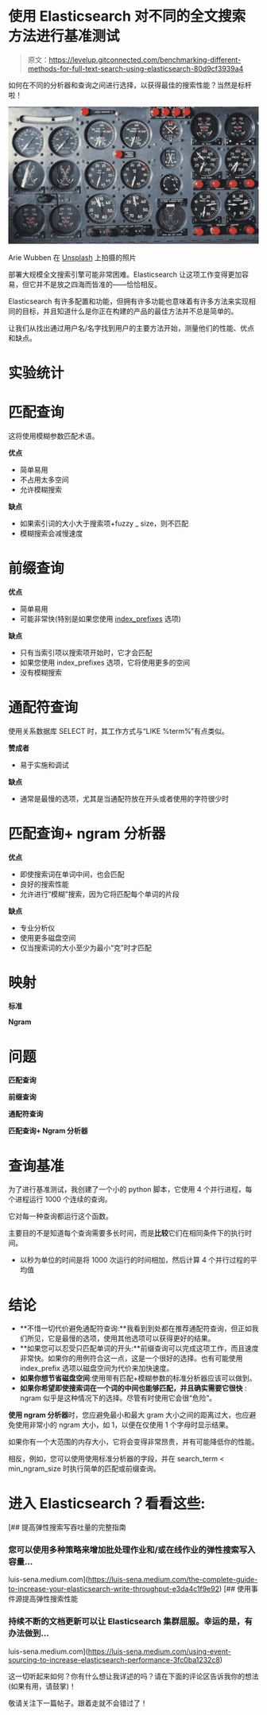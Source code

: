 # 使用 Elasticsearch 对不同的全文搜索方法进行基准测试

> 原文：<https://levelup.gitconnected.com/benchmarking-different-methods-for-full-text-search-using-elasticsearch-80d9cf3939a4>

如何在不同的分析器和查询之间进行选择，以获得最佳的搜索性能？当然是标杆啦！

![](img/d002014be7a45cddb687c6e790912789.png)

Arie Wubben 在 [Unsplash](https://unsplash.com?utm_source=medium&utm_medium=referral) 上拍摄的照片

部署大规模全文搜索引擎可能非常困难。Elasticsearch 让这项工作变得更加容易，但它并不是放之四海而皆准的——恰恰相反。

Elasticsearch 有许多配置和功能，但拥有许多功能也意味着有许多方法来实现相同的目标，并且知道什么是你正在构建的产品的最佳方法并不总是简单的。

让我们从找出通过用户名/名字找到用户的主要方法开始，测量他们的性能、优点和缺点。

# **实验统计**

# 匹配查询

这将使用模糊参数匹配术语。

**优点**

*   简单易用
*   不占用太多空间
*   允许模糊搜索

**缺点**

*   如果索引词的大小大于搜索项+fuzzy _ size，则不匹配
*   模糊搜索会减慢速度

# **前缀查询**

**优点**

*   简单易用
*   可能非常快(特别是如果您使用 [index_prefixes](https://www.elastic.co/guide/en/elasticsearch/reference/current/index-prefixes.html) 选项)

**缺点**

*   只有当索引项以搜索项开始时，它才会匹配
*   如果您使用 index_prefixes 选项，它将使用更多的空间
*   没有模糊搜索

# **通配符查询**

使用关系数据库 SELECT 时，其工作方式与“LIKE %term%”有点类似。

**赞成者**

*   易于实施和调试

**缺点**

*   通常是最慢的选项，尤其是当通配符放在开头或者使用的字符很少时

# **匹配查询+ ngram 分析器**

**优点**

*   即使搜索词在单词中间，也会匹配
*   良好的搜索性能
*   允许进行“模糊”搜索，因为它将匹配每个单词的片段

**缺点**

*   专业分析仪
*   使用更多磁盘空间
*   仅当搜索词的大小至少为最小“克”时才匹配

# 映射

**标准**

**Ngram**

# 问题

**匹配查询**

**前缀查询**

**通配符查询**

**匹配查询+ Ngram 分析器**

# 查询基准

为了进行基准测试，我创建了一个小的 python 脚本，它使用 4 个并行进程，每个进程运行 1000 个连续的查询。

它对每一种查询都运行这个函数。

主要目的不是知道每个查询需要多长时间，而是**比较**它们在相同条件下的执行时间。

*   以秒为单位的时间是将 1000 次运行的时间相加，然后计算 4 个并行过程的平均值

# 结论

*   **不惜一切代价避免通配符查询:**我看到到处都在推荐通配符查询，但正如我们所见，它是最慢的选项，使用其他选项可以获得更好的结果。
*   **如果您可以忍受只匹配单词的开头:**前缀查询可以完成这项工作，而且速度非常快。如果你的用例符合这一点，这是一个很好的选择。也有可能使用 index_prefix 选项以磁盘空间为代价来加快速度。
*   **如果你想节省磁盘空间**:使用带有匹配+模糊参数的标准分析器应该可以做到。
*   **如果你希望即使搜索词在一个词的中间也能够匹配，并且确实需要它很快** : ngram 似乎是这种情况下的选择。尽管有时使用它会很“危险”。

**使用 ngram 分析器**时，您应避免最小和最大 gram 大小之间的距离过大，也应避免使用非常小的 ngram 大小，如 1，以便在仅使用 1 个字母时显示结果。

如果你有一个大范围的内存大小，它将会变得非常昂贵，并有可能降低你的性能。

相反，例如，您可以使用使用标准分析器的字段，并在 search_term < min_ngram_size 时执行简单的匹配或前缀查询。

# 进入 Elasticsearch？看看这些:

[](https://luis-sena.medium.com/the-complete-guide-to-increase-your-elasticsearch-write-throughput-e3da4c1f9e92) [## 提高弹性搜索写吞吐量的完整指南

### 您可以使用多种策略来增加批处理作业和/或在线作业的弹性搜索写入容量…

luis-sena.medium.com](https://luis-sena.medium.com/the-complete-guide-to-increase-your-elasticsearch-write-throughput-e3da4c1f9e92) [](https://luis-sena.medium.com/using-event-sourcing-to-increase-elasticsearch-performance-3fc0ba1232c8) [## 使用事件源提高弹性搜索性能

### 持续不断的文档更新可以让 Elasticsearch 集群屈服。幸运的是，有办法做到…

luis-sena.medium.com](https://luis-sena.medium.com/using-event-sourcing-to-increase-elasticsearch-performance-3fc0ba1232c8) 

这一切听起来如何？你有什么想让我详述的吗？请在下面的评论区告诉我你的想法(如果有用，请鼓掌)！

敬请关注下一篇帖子。跟着走就不会错过了！
